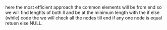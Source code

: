here the most efficient approach
the common elements will be from end
so we will find lenghts of both ll and
be at the minimum length with the if else (while) code
the we will check all the nodes till end if any one node is equal retuen
else NULL.